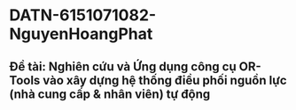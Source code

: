 # DATN-6151071082-NguyenHoangPhat

## Đề tài: Nghiên cứu và Ứng dụng công cụ OR-Tools vào xây dựng hệ thống điều phối nguồn lực (nhà cung cấp & nhân viên) tự động
